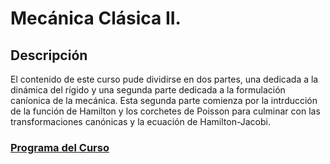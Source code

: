 # Mecánica Clásica II.

## Descripción

El contenido de este curso pude dividirse en dos partes, una dedicada a la dinámica del rígido y una segunda parte dedicada a la formulación caníonica de la mecánica. Esta segunda parte comienza por la intrducción de la función de Hamilton y los corchetes de Poisson para culminar con las transformaciones canónicas y la ecuación de Hamilton-Jacobi.


### [Programa del Curso](Notas/FS-4212_MECANICA_CLASICA_II.pdf)
